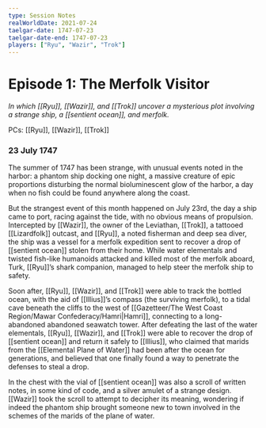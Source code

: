 ```yaml
---
type: Session Notes
realWorldDate: 2021-07-24
taelgar-date: 1747-07-23
taelgar-date-end: 1747-07-23
players: ["Ryu", "Wazir", "Trok"]
---
```


# Episode 1: The Merfolk Visitor
*In which [[Ryu]], [[Wazir]], and [[Trok]] uncover a mysterious plot involving a strange ship, a [[sentient ocean]], and merfolk.*

PCs: [[Ryu]], [[Wazir]], [[Trok]]

### 23 July 1747
The summer of 1747 has been strange, with unusual events noted in the harbor: a phantom ship docking one night, a massive creature of epic proportions disturbing the normal bioluminescent glow of the harbor, a day when no fish could be found anywhere along the coast. 

But the strangest event of this month happened on July 23rd, the day a ship came to port, racing against the tide, with no obvious means of propulsion. Intercepted by [[Wazir]], the owner of the Leviathan, [[Trok]], a tattooed [[Lizardfolk]] outcast, and [[Ryu]], a noted fisherman and deep sea diver, the ship was a vessel for a merfolk expedition sent to recover a drop of [[sentient ocean]] stolen from their home. While water elementals and twisted fish-like humanoids attacked and killed most of the merfolk aboard, Turk, [[Ryu]]’s shark companion, managed to help steer the merfolk ship to safety. 

Soon after, [[Ryu]], [[Wazir]], and [[Trok]] were able to track the bottled ocean, with the aid of [[Illius]]’s compass (the surviving merfolk), to a tidal cave beneath the cliffs to the west of [[Gazetteer/The West Coast Region/Mawar Confederacy/Hamri|Hamri]], connecting to a long-abandoned abandoned seawatch tower. After defeating the last of the water elementals, [[Ryu]], [[Wazir]], and [[Trok]] were able to recover the drop of [[sentient ocean]] and return it safely to [[Illius]], who claimed that marids from the [[Elemental Plane of Water]] had been after the ocean for generations, and believed that one finally found a way to penetrate the defenses to steal a drop. 

In the chest with the vial of [[sentient ocean]] was also a scroll of written notes, in some kind of code, and a silver amulet of a strange design. [[Wazir]] took the scroll to attempt to decipher its meaning, wondering if indeed the phantom ship brought someone new to town involved in the schemes of the marids of the plane of water.